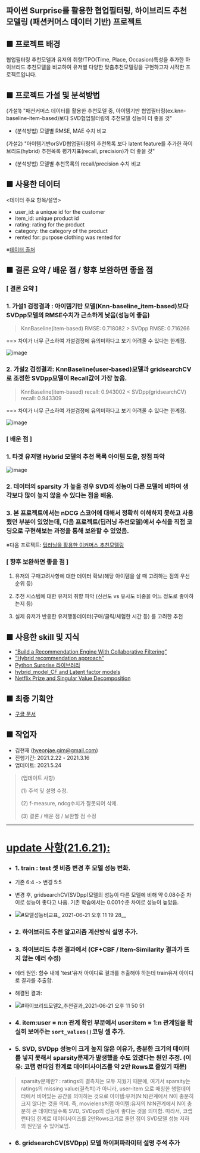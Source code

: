 ## 파이썬 Surprise를 활용한 협업필터링, 하이브리드 추천모델링 (패션커머스 데이터 기반) 프로젝트

## ■ 프로젝트 배경 
협업필터링 추천모델과 유저의 취향/TPO(Time, Place, Occasion)특성을 추가한 하이브리드 추천모델을 비교하여 유저별 다양한 맞춤추천모델링을 구현하고자 시작한 프로젝트입니다. 

## ■ 프로젝트 가설 및 분석방법
(가설1) "패션커머스 데이터를 활용한 추천모델 중, 아이템기반 협업필터링(ex.knn-baseline-item-based)보다 SVD협업필터링의 추천모델 성능이 더 좋을 것"
 - (분석방법) 모델별 RMSE, MAE 수치 비교

(가설2) "아이템기반orSVD협업필터링의 추천목록 보다 latent feature를 추가한 하이브리드(hybrid) 추천목록 평가지표(recall, precision)가 더 좋을 것"
 - (분석방법) 모델별 추천목록의 recall/precision 수치 비교

## ■ 사용한 데이터
<데이터 주요 항목/설명>
- user_id: a unique id for the customer
- item_id: unique product id
- rating: rating for the product
- category: the category of the product
- rented for: purpose clothing was rented for

※[데이터 출처](https://www.kaggle.com/rmisra/clothing-fit-dataset-for-size-recommendation?select=renttherunway_final_data.json)

## ■ 결론 요약 / 배운 점 / 향후 보완하면 좋을 점

### [ 결론 요약 ]

### 1. 가설1 검정결과 : 아이템기반 모델(Knn-baseline_item-based)보다 SVDpp모델의 RMSE수치가 근소하게 낮음(성능이 좋음)

> KnnBaseline(item-based) RMSE: 0.718082 > SVDpp RMSE: 0.716266

 ==> 차이가 너무 근소하여 가설검정에 유의미하다고 보기 어려울 수 있다는 한계점.

![image](https://user-images.githubusercontent.com/70046278/119373992-02cd8e80-bcf4-11eb-9f24-8a4c93005073.png)

### 2. 가설2 검정결과: KnnBaseline(user-based)모델과 gridsearchCV로 조정한 SVDpp모델이 Recall값이 가장 높음.

> KnnBaseline(item-based) recall: 0.943002 < SVDpp(gridsearchCV) recall: 0.943309

 ==> 차이가 너무 근소하여 가설검정에 유의미하다고 보기 어려울 수 있다는 한계점.

![image](https://user-images.githubusercontent.com/70046278/119374495-9a32e180-bcf4-11eb-91da-2621feeb1d7f.png)


### [ 배운 점 ] 

### 1. 타겟 유저별 Hybrid 모델의 추천 목록 아이템 도출, 장점 파악
![image](https://user-images.githubusercontent.com/70046278/119374073-1842b880-bcf4-11eb-89cf-e0573a0cd964.png)

### 2. 데이터의 sparsity 가 높을 경우 SVD의 성능이 다른 모델에 비하여 생각보다 많이 높지 않을 수 있다는 점을 배움. 

### 3. 본 프로젝트에서는 nDCG 스코어에 대해서 정확히 이해하지 못하고 사용했던 부분이 있었는데, 다음 프로젝트(딥러닝 추천모델)에서 수식을 직접 코딩으로 구현해보는 과정을 통해 보완할 수 있었음.
※다음 프로젝트: [딥러닝을 활용한 이커머스 추천모델링](https://github.com/journey101/Ecommerce-Recommendation-System-with-DeepLearning-YoutubeAlgorithm)

### [ 향후 보완하면 좋을 점 ]
1. 유저의 구매고려사항에 대한 데이터 확보(해당 아이템을 살 때 고려하는 점의 우선순위 등)

2. 추천 시스템에 대한 유저의 취향 파악 (신선도 vs 유사도 비중을 어느 정도로 좋아하는지 등) 

3. 실제 유저가 반응한 유저행동데이터(구매/클릭/체험한 시간 등) 를 고려한 추천


## ■ 사용한 skill 및 지식 
- [“Build a Recommendation Engine With Collaborative Filtering”](https://realpython.com/build-recommendation-engine-collaborative-filtering/)
- [“Hybrid recommendation approach”](https://www.math.uci.edu/icamp/courses/math77b/lecture_12w/pdfs/Chapter%2005%20-%20Hybrid%20recommendation%20approaches.pdf)
- [Python Surprise 라이브러리](https://surprise.readthedocs.io/en/stable/index.html)
- [hybrid_model_CF and Latent factor models](https://github.com/prakruti-joshi/Movie-Recommendation-System/blob/master/Code/hybrid_model.ipynb)
- [Netflix Prize and Singular Value Decomposition](https://pantelis.github.io/cs301/docs/common/lectures/recommenders/netflix/)

## ■ 최종 기획안 
- [구글 문서](https://drive.google.com/file/d/1UrKqMLarciv59W-wdghh57_vGo-3IMSD/view?usp=sharing)

## ■ 작업자
- 김현재 (hyeonjae.gim@gmail.com)
- 진행기간: 2021.2.22 - 2021.3.16
- 업데이트: 2021.5.24 
> (업데이트 사항)
> 
> (1) 주석 및 설명 수정. 
> 
> (2) f-measure, ndcg수치가 잘못되어 삭제. 
> 
> (3) 결론 / 배운 점 / 보완할 점 수정

---
# [update 사항(21.6.21):](Recommendation_CF_Hybrid_modeling_for_Fashion_update(210621).ipynb)
- ### 1. train : test 셋 비중 변경 후 모델 성능 변화.
 - 기존 6:4 -> 변경 5:5 
 - 변경 후, gridsearchCV(SVDpp)모델의 성능이 다른 모델에 비해 약 0.08수준 차이로 성능이 좋다고 나옴. 기존 학습에서는 0.001수준 차이로 성능이 높았음. 
 - ![#모델성능비교표_ 2021-06-21 오후 11 19 28__](https://user-images.githubusercontent.com/70046278/122779270-ad7f9f80-d2e8-11eb-8dcb-97eb33782c70.png)

- ### 2. 하이브리드 추천 알고리즘 계산방식 설명 추가. 
- ### 3. 하이브리드 추천 결과에서 (CF+CBF / Item-Similarity 결과가 뜨지 않는 에러 수정) 
 - 에러 원인: 함수 내에 'test'유저 아이디로 결과를 추출해야 하는데 train유저 아이디로 결과를 추출함. 
 - 해결된 결과:
 - ![#하이브리드모델2_추천결과_2021-06-21 오후 11 50 51](https://user-images.githubusercontent.com/70046278/122782797-fa18aa00-d2eb-11eb-8460-f5048932287d.png)


- ### 4. item:user = n:n 관계 확인 부분에서 user:item = 1:n 관계임을 확실히 보여주는 `sort_values()`코딩 셀 추가. 

- ### 5. SVD, SVDpp 성능이 크게 높지 않은 이유가, 충분한 크기의 데이터를 넣지 못해서 sparsity문제가 발생했을 수도 있겠다는 원인 추정. (이유: 코랩 런타임 한계로 데이터사이즈를 약 2만 Rows로 줄였기 때문)

> sparsity문제란?
> : ratings의 결측치는 모두 지웠기 때문에, 여기서 sparsity는 ratings의 missing value(결측치)가 아니라, user-item 으로 매칭한 행렬데이터에서 비어있는 공간을 의미하는 것으로 아이템:유저(N:N)관계에서 N이 충분히 크지 않다는 것을 의미. 즉, movielens처럼 아이템:유저의 N:N관계에서 N이 충분히 큰 데이터일수록 SVD, SVDpp의 성능이 좋다는 것을 의미함. 따라서, 코랩 런타임 한계로 데이터사이즈를 2만Rows크기로 줄인 점이 SVD모델 성능 저하의 원인일 수 있어보임.

- ### 6. gridsearchCV(SVDpp) 모델 하이퍼파라미터 설명 주석 추가

